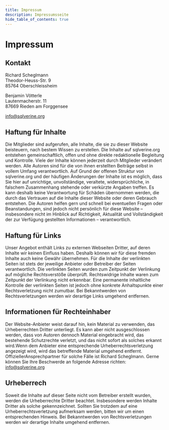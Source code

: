 ```yaml
---
title: Impressum
description: Impressumsseite
hide_table_of_contents: true
---
```


# Impressum

## Kontakt
Richard Scheglmann  
Theodor-Heuss-Str. 9  
85764 Oberschleissheim

Benjamin Vötterle  
Lautenmacherstr. 11  
87669 Rieden am Forggensee

info@sqlverine.org

## Haftung für Inhalte

Die Mitglieder sind aufgerufen, alle Inhalte, die sie zu dieser Website beisteuern, nach bestem Wissen zu erstellen. Die Inhalte auf sqlverine.org entstehen gemeinschaftlich, offen und ohne direkte redaktionelle Begleitung und Kontrolle. Viele der Inhalte können jederzeit durch Mitglieder verändert werden. Alle Autoren sind für die von ihnen erstellten Beiträge selbst in vollem Umfang verantwortlich. Auf Grund der offenen Struktur von sqlverine.org und der häufigen Änderungen der Inhalte ist es möglich, dass Sie hier auf unrichtige, unvollständige, veraltete, widersprüchliche, in falschem Zusammenhang stehende oder verkürzte Angaben treffen. Es kann deshalb keine Verantwortung für Schäden übernommen werden, die durch das Vertrauen auf die Inhalte dieser Website oder deren Gebrauch entstehen. Die Autoren helfen gern und schnell bei eventuellen Fragen oder Beanstandungen, sind jedoch nicht persönlich für diese Website – insbesondere nicht im Hinblick auf Richtigkeit, Aktualität und Vollständigkeit der zur Verfügung gestellten Informationen – verantwortlich.

## Haftung für Links

Unser Angebot enthält Links zu externen Webseiten Dritter, auf deren Inhalte wir keinen Einfluss haben. Deshalb können wir für diese fremden Inhalte auch keine Gewähr übernehmen. Für die Inhalte der verlinkten Seiten ist stets der jeweilige Anbieter oder Betreiber der Seiten verantwortlich. Die verlinkten Seiten wurden zum Zeitpunkt der Verlinkung auf mögliche Rechtsverstöße überprüft. Rechtswidrige Inhalte waren zum Zeitpunkt der Verlinkung nicht erkennbar. Eine permanente inhaltliche Kontrolle der verlinkten Seiten ist jedoch ohne konkrete Anhaltspunkte einer Rechtsverletzung nicht zumutbar. Bei Bekanntwerden von Rechtsverletzungen werden wir derartige Links umgehend entfernen.

## Informationen für Rechteinhaber
Der Website-Anbieter weist darauf hin, kein Material zu verwenden, das Urheberrechten Dritter unterliegt. Es kann aber nicht ausgeschlossen werden, dass von Autoren dennoch Material eingebracht wird, das bestehende Schutzrechte verletzt, und das nicht sofort als solches erkannt wird.Wenn dem Anbieter eine entsprechende Urheberrechtsverletzung angezeigt wird, wird das betreffende Material umgehend entfernt. OffiziellerAnsprechpartner für solche Fälle ist Richard Scheglmann. Gerne können Sie Ihre Beschwerde an folgende Adresse richten: info@sqlverine.org

## Urheberrech

Soweit die Inhalte auf dieser Seite nicht vom Betreiber erstellt wurden, werden die Urheberrechte Dritter beachtet. Insbesondere werden Inhalte Dritter als solche gekennzeichnet. Sollten Sie trotzdem auf eine Urheberrechtsverletzung aufmerksam werden, bitten wir um einen entsprechenden Hinweis. Bei Bekanntwerden von Rechtsverletzungen werden wir derartige Inhalte umgehend entfernen.